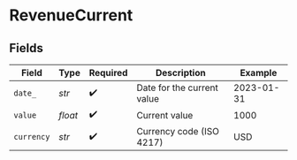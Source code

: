 # RevenueCurrent


## Fields

| Field                      | Type                       | Required                   | Description                | Example                    |
| -------------------------- | -------------------------- | -------------------------- | -------------------------- | -------------------------- |
| `date_`                    | *str*                      | :heavy_check_mark:         | Date for the current value | 2023-01-31                 |
| `value`                    | *float*                    | :heavy_check_mark:         | Current value              | 1000                       |
| `currency`                 | *str*                      | :heavy_check_mark:         | Currency code (ISO 4217)   | USD                        |
